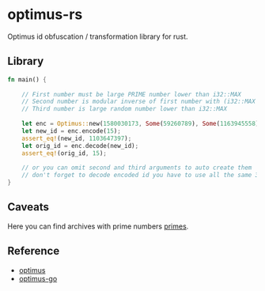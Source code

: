 # optimus-rs

Optimus id obfuscation / transformation library for rust.

## Library

```rust
fn main() {
    
    // First number must be large PRIME number lower than i32::MAX
    // Second number is modular inverse of first number with (i32::MAX as u64 + 1)
    // Third number is large random number lower than i32::MAX
    
    let enc = Optimus::new(1580030173, Some(59260789), Some(1163945558)).unwrap();
    let new_id = enc.encode(15);
    assert_eq!(new_id, 1103647397);
    let orig_id = enc.decode(new_id);
    assert_eq!(orig_id, 15);
    
    // or you can omit second and third arguments to auto create them
    // don't forget to decode encoded id you have to use all the same 3 numbers
}
```

## Caveats

Here you can find archives with prime numbers
[primes](https://primes.utm.edu/lists/small/millions/).

## Reference

- [optimus](https://github.com/jenssegers/optimus)
- [optimus-go](https://github.com/pjebs/optimus-go)
